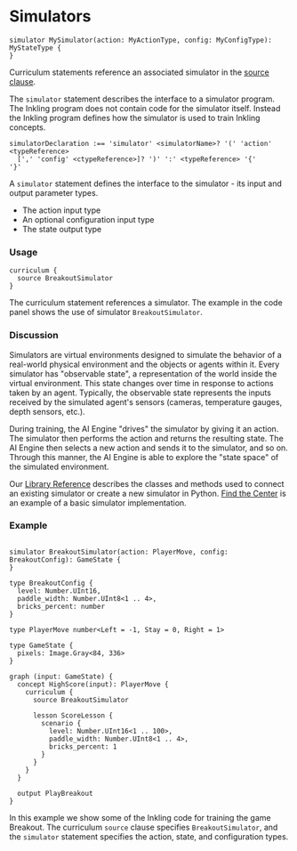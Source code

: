 # Simulators

```inkling2--code
simulator MySimulator(action: MyActionType, config: MyConfigType): MyStateType {
}
```

Curriculum statements reference an associated simulator in the [source clause][3].

The `simulator` statement describes the interface to a simulator program. The Inkling program does not contain code for the simulator itself. Instead the Inkling program defines how the simulator is used to train Inkling concepts.

```inkling2--syntax
simulatorDeclaration :== 'simulator' <simulatorName>? '(' 'action' <typeReference>
  [',' 'config' <ctypeReference>]? ')' ':' <typeReference> '{'
'}'
```

A `simulator` statement defines the interface to the simulator - its input and output parameter types.

* The action input type
* An optional configuration input type
* The state output type

### Usage

```inkling2--code
curriculum {
  source BreakoutSimulator
}
```

The curriculum statement references a simulator. The example in the code panel
shows the use of simulator `BreakoutSimulator`. 

### Discussion

Simulators are virtual environments designed to simulate the behavior of a real-world physical environment and the objects or agents within it. Every simulator has "observable state", a representation of the world inside the virtual environment. This state changes over time in response to actions taken by an agent. Typically, the observable state represents the inputs received by the simulated agent's sensors (cameras, temperature gauges, depth sensors, etc.).

During training, the AI Engine "drives" the simulator by giving it an action. The simulator then performs the action and returns the resulting state. The AI Engine then selects a new action and sends it to the simulator, and so on. Through this manner, the AI Engine is able to explore the "state space" of the simulated environment.

Our [Library Reference][1] describes the classes and methods used to connect an existing simulator or create a new simulator in Python. [Find the Center][2] is an example of a basic simulator implementation.

### Example

```inkling2--code

simulator BreakoutSimulator(action: PlayerMove, config: BreakoutConfig): GameState {
}

type BreakoutConfig {
  level: Number.UInt16,
  paddle_width: Number.UInt8<1 .. 4>,
  bricks_percent: number
}

type PlayerMove number<Left = -1, Stay = 0, Right = 1>

type GameState {
  pixels: Image.Gray<84, 336>
}

graph (input: GameState) {
  concept HighScore(input): PlayerMove {
    curriculum {
      source BreakoutSimulator

      lesson ScoreLesson {
        scenario {
          level: Number.UInt16<1 .. 100>,
          paddle_width: Number.UInt8<1 .. 4>,
          bricks_percent: 1
        }
      }
    }
  }

  output PlayBreakout
}
```

In this example we show some of the Inkling code for training the game Breakout.
The curriculum `source` clause specifies `BreakoutSimulator`, and the
`simulator` statement specifies the action, state, and configuration types. 

[1]: ./library-reference.html
[2]: ./../examples.html#basic-python-c-simulation
[3]: #curriculums
